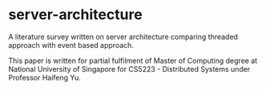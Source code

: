 server-architecture
===================

A literature survey written on server architecture comparing threaded approach with event based approach. 

This paper is written for partial fulfilment of Master of Computing degree at National University of Singapore for CS5223 - Distributed Systems under Professor Haifeng Yu.
